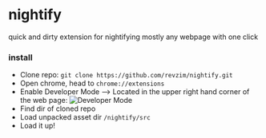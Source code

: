 # nightify
quick and dirty extension for nightifying mostly any webpage with one click


### install
* Clone repo: `git clone https://github.com/revzim/nightify.git`
* Open chrome, head to `chrome://extensions`
* Enable Developer Mode --> Located in the upper right hand corner of the web page:
  ![Developer Mode](https://developer.chrome.com/static/images/get_started/load_extension.png)
* Find dir of cloned repo
* Load unpacked asset dir ```/nightify/src```
* Load it up!
